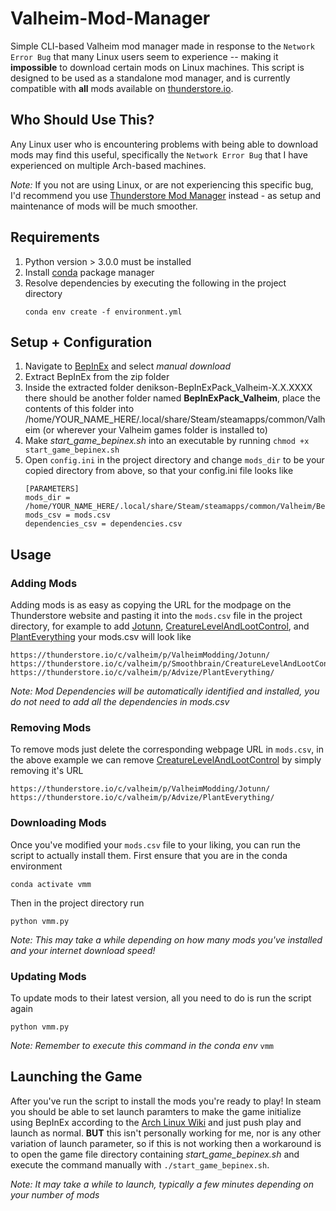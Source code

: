 # Valheim-Mod-Manager

Simple CLI-based Valheim mod manager made in response to the `Network Error Bug` that many Linux users seem to experience -- making it __impossible__ to download certain mods on Linux machines. This script is designed to be used as a standalone mod manager, and is currently compatible with **all** mods available on [thunderstore.io](https://thunderstore.io/c/valheim/).

## Who Should Use This?

Any Linux user who is encountering problems with being able to download mods may find this useful, specifically the `Network Error Bug` that I have experienced on multiple Arch-based machines.

*Note:* If you not are using Linux, or are not experiencing this specific bug, I'd recommend you use [Thunderstore Mod Manager](https://www.overwolf.com/app/thunderstore-thunderstore_mod_manager) instead - as setup and maintenance of mods will be much smoother.

## Requirements

1. Python version > 3.0.0 must be installed
2. Install [conda](https://conda.io/projects/conda/en/latest/user-guide/install/index.html) package manager
3. Resolve dependencies by executing the following in the project directory
   ```
   conda env create -f environment.yml
   ```

## Setup + Configuration
1. Navigate to [BepInEx](https://thunderstore.io/c/valheim/p/denikson/BepInExPack_Valheim/) and select _manual download_
2. Extract BepInEx from the zip folder
3. Inside the extracted folder denikson-BepInExPack_Valheim-X.X.XXXX there should be another folder named **BepInExPack_Valheim**, place the contents of this folder into /home/YOUR_NAME_HERE/.local/share/Steam/steamapps/common/Valheim (or wherever your Valheim games folder is installed to)
4. Make _start_game_bepinex.sh_ into an executable by running `chmod +x start_game_bepinex.sh`
5. Open `config.ini` in the project directory and change `mods_dir` to be your copied directory from above, so that your config.ini file looks like
   ```
   [PARAMETERS]
   mods_dir = /home/YOUR_NAME_HERE/.local/share/Steam/steamapps/common/Valheim/BepInEx/plugins
   mods_csv = mods.csv
   dependencies_csv = dependencies.csv
   ```

## Usage

### Adding Mods

Adding mods is as easy as copying the URL for the modpage on the Thunderstore website and pasting it into the `mods.csv` file in the project directory, for example to add [Jotunn](https://thunderstore.io/c/valheim/p/ValheimModding/Jotunn/), [CreatureLevelAndLootControl](https://thunderstore.io/c/valheim/p/Smoothbrain/CreatureLevelAndLootControl/), and [PlantEverything](https://thunderstore.io/c/valheim/p/Smoothbrain/CreatureLevelAndLootControl/) your mods.csv will look like
   ```
   https://thunderstore.io/c/valheim/p/ValheimModding/Jotunn/
   https://thunderstore.io/c/valheim/p/Smoothbrain/CreatureLevelAndLootControl/
   https://thunderstore.io/c/valheim/p/Advize/PlantEverything/
   ```
_Note: Mod Dependencies will be automatically identified and installed, you do not need to add all the dependencies in mods.csv_

### Removing Mods

To remove mods just delete the corresponding webpage URL in `mods.csv`, in the above example we can remove [CreatureLevelAndLootControl](https://thunderstore.io/c/valheim/p/Smoothbrain/CreatureLevelAndLootControl/) by simply removing it's URL
   ```
   https://thunderstore.io/c/valheim/p/ValheimModding/Jotunn/
   https://thunderstore.io/c/valheim/p/Advize/PlantEverything/
   ```

### Downloading Mods

Once you've modified your `mods.csv` file to your liking, you can run the script to actually install them. First ensure that you are in the conda environment
 ```
conda activate vmm
 ```
Then in the project directory run
```
python vmm.py
```
_Note: This may take a while depending on how many mods you've installed and your internet download speed!_


### Updating Mods

To update mods to their latest version, all you need to do is run the script again
```
python vmm.py
```
_Note: Remember to execute this command in the conda env_ `vmm`

## Launching the Game

After you've run the script to install the mods you're ready to play! In steam you should be able to set launch paramters to make the game initialize using BepInEx according to the [Arch Linux Wiki](https://wiki.archlinux.org/title/Valheim) and just push play and launch as normal. **BUT** this isn't personally working for me, nor is any other variation of launch parameter, so if this is not working then a workaround is to open the game file directory containing _start_game_bepinex.sh_ and execute the command manually with `./start_game_bepinex.sh`.

_Note: It may take a while to launch, typically a few minutes depending on your number of mods_
